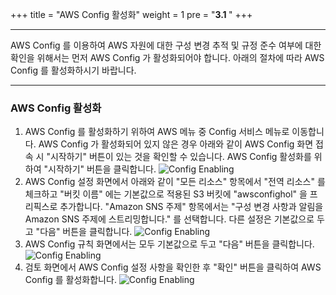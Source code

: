 +++
title = "AWS Config 활성화"
weight = 1
pre = "<b>3.1 </b>"
+++

* * *

 AWS Config 를 이용하여 AWS 자원에 대한 구성 변경 추적 및 규정 준수 여부에 대한 확인을 위해서는 먼저 AWS Config 가 활성화되어야 합니다. 아래의 절차에 따라 AWS Config 를 활성화하시기 바랍니다.

* * *
### AWS Config 활성화

1. AWS Config 를 활성화하기 위하여 AWS 메뉴 중 Config 서비스 메뉴로 이동합니다. AWS Config 가 활성화되어 있지 않은 경우 아래와 같이 AWS Config 화면 접속 시 "시작하기" 버튼이 있는 것을 확인할 수 있습니다. AWS Config 활성화를 위하여 "시작하기" 버튼을 클릭합니다.
 ![Config Enabling](/images/enableconfig.png)
2. AWS Config 설정 화면에서 아래와 같이 "모든 리소스" 항목에서 "전역 리소스" 를 체크하고 "버킷 이름" 에는 기본값으로 적용된 S3 버킷에 "awsconfighol" 을 프리픽스로 추가합니다. "Amazon SNS 주제" 항목에서는 "구성 변경 사항과 알림을 Amazon SNS 주제에 스트리밍합니다." 를 선택합니다. 다른 설정은 기본값으로 두고 "다음" 버튼을 클릭합니다.
 ![Config Enabling](/images/enableconfig1.png)
3. AWS Config 규칙 화면에서는 모두 기본값으로 두고 "다음" 버튼을 클릭합니다.
 ![Config Enabling](/images/enableconfig2.png)
4. 검토 화면에서 AWS Config 설정 사항을 확인한 후 "확인" 버튼을 클릭하여 AWS Config 를 활성화합니다.
 ![Config Enabling](/images/enableconfig3.png)

 
